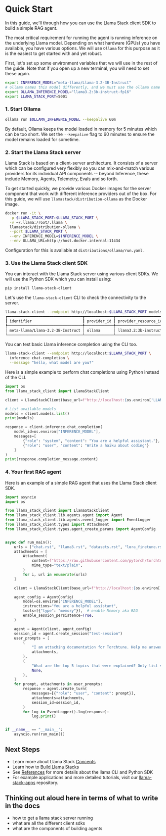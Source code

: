 # Quick Start

In this guide, we'll through how you can use the Llama Stack client SDK to build a simple RAG agent.

The most critical requirement for running the agent is running inference on the underlying Llama model. Depending on what hardware (GPUs) you have available, you have various options. We will use `Ollama` for this purpose as it is the easiest to get started with and yet robust.

First, let's set up some environment variables that we will use in the rest of the guide. Note that if you open up a new terminal, you will need to set these again.

```bash
export INFERENCE_MODEL="meta-llama/Llama-3.2-3B-Instruct"
# ollama names this model differently, and we must use the ollama name when loading the model
export OLLAMA_INFERENCE_MODEL="llama3.2:3b-instruct-fp16"
export LLAMA_STACK_PORT=5001
```

### 1. Start Ollama

```bash
ollama run $OLLAMA_INFERENCE_MODEL --keepalive 60m
```

By default, Ollama keeps the model loaded in memory for 5 minutes which can be too short. We set the `--keepalive` flag to 60 minutes to ensure the model remains loaded for sometime.


### 2. Start the Llama Stack server

Llama Stack is based on a client-server architecture. It consists of a server which can be configured very flexibly so you can mix-and-match various providers for its individual API components -- beyond Inference, these include Memory, Agents, Telemetry, Evals and so forth.

To get started quickly, we provide various Docker images for the server component that work with different inference providers out of the box. For this guide, we will use `llamastack/distribution-ollama` as the Docker image.

```bash
docker run -it \
  -p $LLAMA_STACK_PORT:$LLAMA_STACK_PORT \
  -v ~/.llama:/root/.llama \
  llamastack/distribution-ollama \
  --port $LLAMA_STACK_PORT \
  --env INFERENCE_MODEL=$INFERENCE_MODEL \
  --env OLLAMA_URL=http://host.docker.internal:11434
```

Configuration for this is available at `distributions/ollama/run.yaml`.


### 3. Use the Llama Stack client SDK

You can interact with the Llama Stack server using various client SDKs. We will use the Python SDK which you can install using:
```bash
pip install llama-stack-client
```

Let's use the `llama-stack-client` CLI to check the connectivity to the server.

```bash
llama-stack-client --endpoint http://localhost:$LLAMA_STACK_PORT models list
┏━━━━━━━━━━━━━━━━━━━━━━━━━━━━━━━━━━┳━━━━━━━━━━━━━┳━━━━━━━━━━━━━━━━━━━━━━━━━━━┳━━━━━━━━━━┓
┃ identifier                       ┃ provider_id ┃ provider_resource_id      ┃ metadata ┃
┡━━━━━━━━━━━━━━━━━━━━━━━━━━━━━━━━━━╇━━━━━━━━━━━━━╇━━━━━━━━━━━━━━━━━━━━━━━━━━━╇━━━━━━━━━━┩
│ meta-llama/Llama-3.2-3B-Instruct │ ollama      │ llama3.2:3b-instruct-fp16 │          │
└──────────────────────────────────┴─────────────┴───────────────────────────┴──────────┘
```

You can test basic Llama inference completion using the CLI too.
```bash
llama-stack-client --endpoint http://localhost:$LLAMA_STACK_PORT \
  inference chat-completion \
  --message "hello, what model are you?"
```

Here is a simple example to perform chat completions using Python instead of the CLI.
```python
import os
from llama_stack_client import LlamaStackClient

client = LlamaStackClient(base_url=f"http://localhost:{os.environ['LLAMA_STACK_PORT']}")

# List available models
models = client.models.list()
print(models)

response = client.inference.chat_completion(
    model_id=os.environ["INFERENCE_MODEL"],
    messages=[
        {"role": "system", "content": "You are a helpful assistant."},
        {"role": "user", "content": "Write a haiku about coding"}
    ]
)
print(response.completion_message.content)
```

### 4. Your first RAG agent

Here is an example of a simple RAG agent that uses the Llama Stack client SDK.

```python
import asyncio
import os

from llama_stack_client import LlamaStackClient
from llama_stack_client.lib.agents.agent import Agent
from llama_stack_client.lib.agents.event_logger import EventLogger
from llama_stack_client.types import Attachment
from llama_stack_client.types.agent_create_params import AgentConfig


async def run_main():
    urls = ["chat.rst", "llama3.rst", "datasets.rst", "lora_finetune.rst"]
    attachments = [
        Attachment(
            content=f"https://raw.githubusercontent.com/pytorch/torchtune/main/docs/source/tutorials/{url}",
            mime_type="text/plain",
        )
        for i, url in enumerate(urls)
    ]

    client = LlamaStackClient(base_url=f"http://localhost:{os.environ['LLAMA_STACK_PORT']}")

    agent_config = AgentConfig(
        model=os.environ["INFERENCE_MODEL"],
        instructions="You are a helpful assistant",
        tools=[{"type": "memory"}],  # enable Memory aka RAG
        enable_session_persistence=True,
    )

    agent = Agent(client, agent_config)
    session_id = agent.create_session("test-session")
    user_prompts = [
        (
            "I am attaching documentation for Torchtune. Help me answer questions I will ask next.",
            attachments,
        ),
        (
            "What are the top 5 topics that were explained? Only list succinct bullet points.",
            None,
        ),
    ]
    for prompt, attachments in user_prompts:
        response = agent.create_turn(
            messages=[{"role": "user", "content": prompt}],
            attachments=attachments,
            session_id=session_id,
        )
        for log in EventLogger().log(response):
            log.print()


if __name__ == "__main__":
    asyncio.run(run_main())
```

## Next Steps

- Learn more about Llama Stack [Concepts](../concepts/index.md)
- Learn how to [Build Llama Stacks](../distributions/index.md)
- See [References](../references/index.md) for more details about the llama CLI and Python SDK
- For example applications and more detailed tutorials, visit our [llama-stack-apps](https://github.com/meta-llama/llama-stack-apps/tree/main/examples) repository.


## Thinking out aloud here in terms of what to write in the docs

- how to get a llama stack server running
- what are all the different client sdks
- what are the components of building agents
